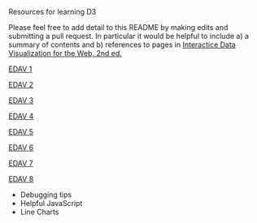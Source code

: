 Resources for learning D3

Please feel free to add detail to this README by making edits and submitting a pull request. In particular it would be helpful to include a) a summary of contents and b) references to pages in [Interactice Data Visualization for the Web, 2nd ed.](https://www.amazon.com/Interactive-Data-Visualization-Web-Introduction/dp/1491921285/)

[EDAV 1](EDAV1Notes.md)

[EDAV 2](EDAV2Notes.md)

[EDAV 3](EDAV3Notes.md)

[EDAV 4](EDAV4Notes.md)

[EDAV 5](EDAV5Notes.md)

[EDAV 6](EDAV6Notes.md)

[EDAV 7](EDAV7Notes.md)

[EDAV 8](EDAV8Notes.md)
* Debugging tips
* Helpful JavaScript
* Line Charts
